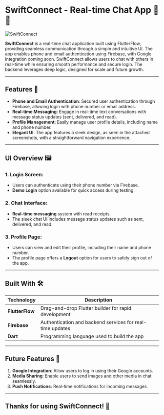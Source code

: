 
# SwiftConnect - Real-time Chat App 📱💬

![SwiftConnect](https://github.com/user-attachments/assets/7efaa60d-618e-43dc-9808-470f81755832)


**SwiftConnect** is a real-time chat application built using FlutterFlow, providing seamless communication through a simple and intuitive UI. The app enables phone and email authentication using Firebase, with Google integration coming soon. SwiftConnect allows users to chat with others in real-time while ensuring smooth performance and secure login. The backend leverages deep logic, designed for scale and future growth.

---

## Features 🎯

- **Phone and Email Authentication**: Secured user authentication through Firebase, allowing login with phone number or email address.
- **Real-time Messaging**: Engage in real-time text conversations with message status updates (sent, delivered, and read).
- **Profile Management**: Easily manage user profile details, including name and phone number.
- **Elegant UI**: The app features a sleek design, as seen in the attached screenshots, with a straightforward navigation experience.

---

## UI Overview 🖼️

### 1. Login Screen:
- Users can authenticate using their phone number via Firebase.
- **Demo Login** option available for quick access during testing.
  
### 2. Chat Interface:
- **Real-time messaging** system with read receipts.
- The sleek chat UI includes message status updates such as sent, delivered, and read.

### 3. Profile Page:
- Users can view and edit their profile, including their name and phone number.
- The profile page offers a **Logout** option for users to safely sign out of the app.

---

## Built With 🛠️

| Technology | Description |
|------------|-------------|
| **FlutterFlow** | Drag-and-drop Flutter builder for rapid development |
| **Firebase** | Authentication and backend services for real-time updates |
| **Dart** | Programming language used to build the app |

---

## Future Features 🌟

1. **Google Integration**: Allow users to log in using their Google accounts.
2. **Media Sharing**: Enable users to send images and other media in chat seamlessly.
3. **Push Notifications**: Real-time notifications for incoming messages.

---

## Thanks for using SwiftConnect! 🎉
